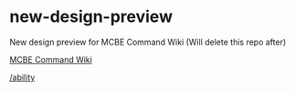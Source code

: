 # new-design-preview
New design preview for MCBE Command Wiki (Will delete this repo after)

[MCBE Command Wiki](https://hgvn23.github.io/new-design-preview/)

[/ability](https://hgvn23.github.io/new-design-preview/commands/ability.html)
